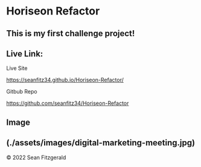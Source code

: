 # Horiseon Refactor

## This is my first challenge project!

## Live Link:

Live Site

https://seanfitz34.github.io/Horiseon-Refactor/




Gitbub Repo

https://github.com/seanfitz34/Horiseon-Refactor

## Image

(./assets/images/digital-marketing-meeting.jpg)
---
© 2022 Sean Fitzgerald
